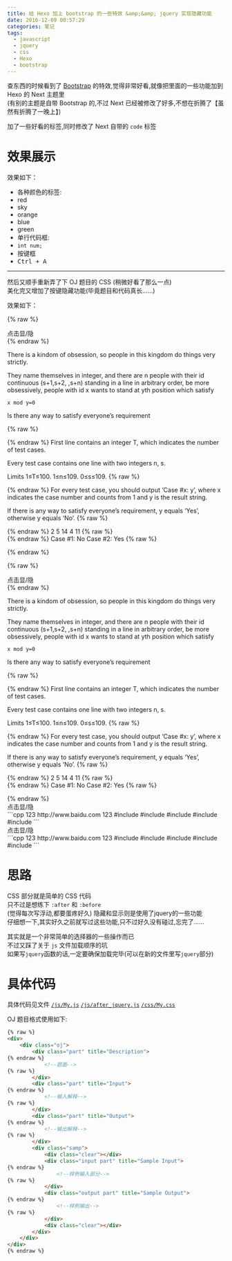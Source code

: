 ```yaml
---
title: 给 Hexo 加上 bootstrap 的一些特效 &amp;&amp; jquery 实现隐藏功能
date: 2016-12-09 00:57:29
categories: 笔记
tags: 
  - javascript
  - jquery
  - css
  - Hexo
  - bootstrap
---
```


查东西的时候看到了 [Bootstrap](http://www.bootcss.com/) 的特效,觉得非常好看,就像把里面的一些功能加到 Hexo 的 Next 主题里  
(有别的主题是自带 <span class="label label-sky">Bootstrap</span> 的,不过 Next 已经被修改了好多,不想在折腾了【虽然有折腾了一晚上】)  

加了一些好看的标签,同时修改了 Next 自带的 `code` 标签  

<!--more-->

# 效果展示

效果如下：

- 各种颜色的标签: 
 - <span class="label label-red">red</span>
 - <span class="label label-sky">sky</span>
 - <span class="label label-orange">orange</span>
 - <span class="label label-blue">blue</span>
 - <span class="label label-green">green</span>
- 单行代码框: 
 - <code>int num;</code>
- 按键框
 - <kbd>Ctrl + A</kbd>
----

然后又顺手重新弄了下 OJ 题目的 CSS (稍微好看了那么一点)  
美化完又增加了按键隐藏功能(毕竟题目和代码真长……)  

效果如下：

<!-- OJ题目 -->
{% raw %}
<div><div class="fold_hider"><div class="close hider_title">点击显/隐</div></div><div class="fold">
<div class="oj">   
    <div class="part" title="Description">
{% endraw %}

There is a kindom of obsession, so people in this kingdom do things very strictly.

They name themselves in integer, and there are n people with their id continuous (s+1,s+2, ,s+n) standing in a line in arbitrary order, be more obsessively, people with id x wants to stand at yth position which satisfy

`x mod y=0`

Is there any way to satisfy everyone’s requirement

{% raw %}
    </div>
    <div class="part" title="Input">
{% endraw %}
First line contains an integer T, which indicates the number of test cases.

Every test case contains one line with two integers n, s.

Limits
1≤T≤100.
1≤n≤109.
0≤s≤109.
{% raw %}
    </div>
    <div class="part" title="Output">
{% endraw %}
For every test case, you should output ‘Case #x: y’, where x indicates the case number and counts from 1 and y is the result string.

If there is any way to satisfy everyone’s requirement, y equals ‘Yes’, otherwise y equals ‘No’.
{% raw %}
    </div>
    <div class="samp">
        <div class="clear"></div>
        <div class="input part" title="Sample Input">
{% endraw %}
2
5 14
4 11
{% raw %}
        </div>
        <div class="output part" title="Sample Output">
{% endraw %}
Case #1: No
Case #2: Yes
{% raw %}
        </div>
        <div class="clear"></div>
    </div>
</div>
</div></div>
{% endraw %}


<!-- OJ题目 -->
{% raw %}
<div><div class="fold_hider"><div class="close hider_title">点击显/隐</div></div><div class="fold">
<div class="oj">   
    <div class="part" title="Description">
{% endraw %}

There is a kindom of obsession, so people in this kingdom do things very strictly.

They name themselves in integer, and there are n people with their id continuous (s+1,s+2, ,s+n) standing in a line in arbitrary order, be more obsessively, people with id x wants to stand at yth position which satisfy

`x mod y=0`

Is there any way to satisfy everyone’s requirement

{% raw %}
    </div>
    <div class="part" title="Input">
{% endraw %}
First line contains an integer T, which indicates the number of test cases.

Every test case contains one line with two integers n, s.

Limits
1≤T≤100.
1≤n≤109.
0≤s≤109.
{% raw %}
    </div>
    <div class="part" title="Output">
{% endraw %}
For every test case, you should output ‘Case #x: y’, where x indicates the case number and counts from 1 and y is the result string.

If there is any way to satisfy everyone’s requirement, y equals ‘Yes’, otherwise y equals ‘No’.
{% raw %}
    </div>
    <div class="samp">
        <div class="clear"></div>
        <div class="input part" title="Sample Input">
{% endraw %}
2
5 14
4 11
{% raw %}
        </div>
        <div class="output part" title="Sample Output">
{% endraw %}
Case #1: No
Case #2: Yes
{% raw %}
        </div>
        <div class="clear"></div>
    </div>
</div>
</div></div>
{% endraw %}

<div><div class="fold_hider"><div class="close hider_title">点击显/隐</div></div><div class="fold">```cpp 123 http://www.baidu.com 123
#include <cstdio>
#include <cstdio>
#include <cstdio>
#include <cstdio>
#include <cstdio>
```
</div></div>

<div><div class="fold_hider"><div class="close hider_title">点击显/隐</div></div><div class="fold">```cpp 123 http://www.baidu.com 123
#include <cstdio>
#include <cstdio>
#include <cstdio>
#include <cstdio>
#include <cstdio>
```
</div></div>

# 思路
CSS 部分就是简单的 CSS 代码  
只不过是想练下 `:after` 和 `:before`  
(觉得每次写浮动,都要蛋疼好久)
隐藏和显示则是使用了<span class="label label-green">jquery</span>的一些功能  
仔细想一下,其实好久之前就写过这些功能,只不过好久没有碰过,忘完了……  

其实就是一个非常简单的选择器的一些操作而已  
不过又踩了关于 `js` 文件加载顺序的坑  
如果写`jquery`函数的话,一定要确保加载完毕(可以在新的文件里写`jquery`部分)  

# 具体代码
具体代码见文件
[`/js/My.js`](/js/My.js)
[`/js/after_jquery.js`](/js/after_jquery.js)
[`/css/My.css`](/css/My.css)

OJ 题目格式使用如下:  
```HTML OJ题目
{% raw %}
<div>
    <div class="oj">   
        <div class="part" title="Description">
{% endraw %}
            <!--题面-->
{% raw %}
        </div>
        <div class="part" title="Input">
{% endraw %}
            <!--输入解释-->
{% raw %}
        </div>
        <div class="part" title="Output">
{% endraw %}
            <!--输出解释-->
{% raw %}
        </div>
        <div class="samp">
            <div class="clear"></div>
            <div class="input part" title="Sample Input">
{% endraw %}
                <!--样例输入部分-->
{% raw %}
            </div>
            <div class="output part" title="Sample Output">
{% endraw %}
                <!--样例输出-->
{% raw %}
            </div>
            <div class="clear"></div>
        </div>
    </div>
</div>
{% endraw %}
```